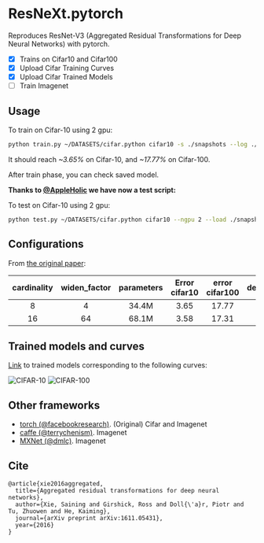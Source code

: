 # ResNeXt.pytorch
Reproduces ResNet-V3 (Aggregated Residual Transformations for Deep Neural Networks) with pytorch.

- [x] Trains on Cifar10 and Cifar100
- [x] Upload Cifar Training Curves
- [x] Upload Cifar Trained Models
- [ ] Train Imagenet

## Usage
To train on Cifar-10 using 2 gpu:

```bash
python train.py ~/DATASETS/cifar.python cifar10 -s ./snapshots --log ./logs --ngpu 2 --learning_rate 0.05 -b 128
```
It should reach *~3.65%* on Cifar-10, and *~17.77%* on Cifar-100.


After train phase, you can check saved model.

**Thanks to [@AppleHolic](https://github.com/AppleHolic) we have now a test script:**

To test on Cifar-10 using 2 gpu:
```bash
python test.py ~/DATASETS/cifar.python cifar10 --ngpu 2 --load ./snapshots/model.pytorch --test_bs 128 
```


## Configurations
From [the original paper](https://arxiv.org/pdf/1611.05431.pdf):

| cardinality | widen_factor | parameters |  Error cifar10   |   error cifar100  | default |
|:-----------:|:------------:|:----------:|:----------------:|:-----------------:|:-------:|
|      8      |       4      |    34.4M   |       3.65       |       17.77       |    x    |
|      16     |      64      |    68.1M   |       3.58       |       17.31       |         |

## Trained models and curves
[Link](https://mega.nz/#F!wbJXDS6b!YN3hCDi1tT3SdNFrLPm7mA) to trained models corresponding to the following curves:

![CIFAR-10](https://github.com/prlz77/ResNeXt.pytorch/blob/master/cifar10/cifar-10.jpg)
![CIFAR-100](https://github.com/prlz77/ResNeXt.pytorch/blob/master/cifar100/cifar-100.jpg)

## Other frameworks
* [torch (@facebookresearch)](https://github.com/facebookresearch/ResNeXt). (Original) Cifar and Imagenet
* [caffe (@terrychenism)](https://github.com/terrychenism/ResNeXt). Imagenet
* [MXNet (@dmlc)](https://github.com/dmlc/mxnet/tree/master/example/image-classification#imagenet-1k). Imagenet

## Cite
```
@article{xie2016aggregated,
  title={Aggregated residual transformations for deep neural networks},
  author={Xie, Saining and Girshick, Ross and Doll{\'a}r, Piotr and Tu, Zhuowen and He, Kaiming},
  journal={arXiv preprint arXiv:1611.05431},
  year={2016}
}
```
